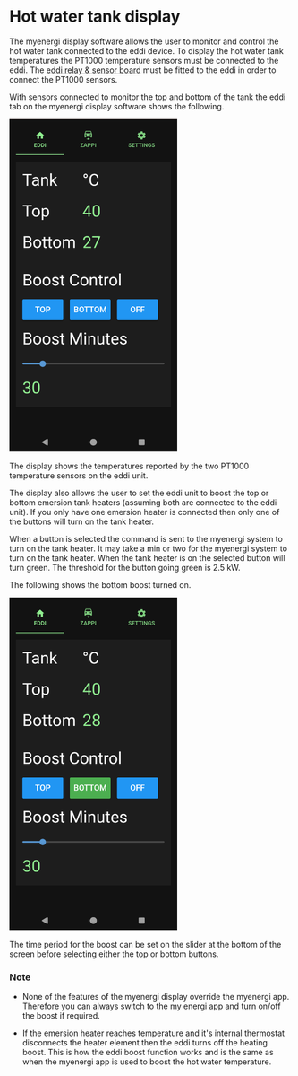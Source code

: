 # Hot water tank display
The myenergi display software allows the user to monitor and control the hot water tank connected to the eddi device. To display the hot water tank temperatures the PT1000 temperature sensors must be connected to the eddi. The [eddi relay & sensor board](https://www.myenergi.com/product/eddi-relay-sensor-board/) must be fitted to the eddi in order to connect the PT1000 sensors.

With sensors connected to monitor the top and bottom of the tank the eddi tab on the myenergi display software shows the following.

<img src="images/eddi_tab.png" width="300"/>

The display shows the temperatures reported by the two PT1000 temperature sensors on the eddi unit.

The display also allows the user to set the eddi unit to boost the top or bottom emersion tank heaters (assuming both are connected to the eddi unit). If you only have one emersion heater is connected then only one of the buttons will turn on the tank heater.

When a button is selected the command is sent to the myenergi system to turn on the tank heater. It may take a min or two for the myenergi system to turn on the tank heater. When the tank heater is on the selected button will turn green. The threshold for the button going green is 2.5 kW.

The following shows the bottom boost turned on.

<img src="images/eddi_bottom_boost_on.png" width="300"/>

The time period for the boost can be set on the slider at the bottom of the screen before selecting either the top or bottom buttons.

### Note

- None of the features of the myenergi display override the myenergi app. Therefore you can always switch to the my energi app and turn on/off the boost if required.

- If the emersion heater reaches temperature and it's internal thermostat disconnects the heater element then the eddi turns off the heating boost. This is how the eddi boost function works and is the same as when the myenergi app is used to boost the hot water temperature.
